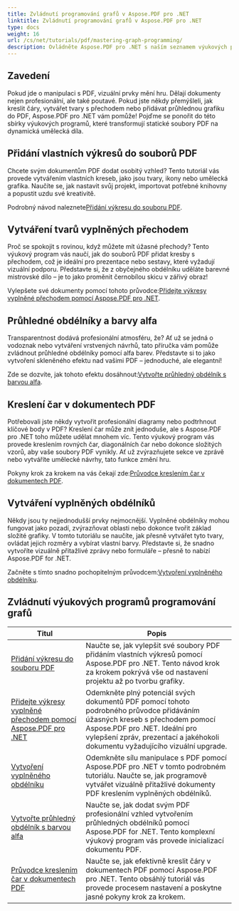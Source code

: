 ```yaml
---
title: Zvládnutí programování grafů v Aspose.PDF pro .NET
linktitle: Zvládnutí programování grafů v Aspose.PDF pro .NET
type: docs
weight: 16
url: /cs/net/tutorials/pdf/mastering-graph-programming/
description: Ovládněte Aspose.PDF pro .NET s naším seznamem výukových programů. Naučte se vylepšení kreslení, jako jsou přechody, vyplněné obdélníky a čáry v PDF. K dispozici je návod krok za krokem.
---
```

## Zavedení

Pokud jde o manipulaci s PDF, vizuální prvky mění hru. Dělají dokumenty nejen profesionální, ale také poutavé. Pokud jste někdy přemýšleli, jak kreslit čáry, vytvářet tvary s přechodem nebo přidávat průhlednou grafiku do PDF, Aspose.PDF pro .NET vám pomůže! Pojďme se ponořit do této sbírky výukových programů, které transformují statické soubory PDF na dynamická umělecká díla.

## Přidání vlastních výkresů do souborů PDF  

Chcete svým dokumentům PDF dodat osobitý vzhled? Tento tutoriál vás provede vytvářením vlastních kreseb, jako jsou tvary, ikony nebo umělecká grafika. Naučíte se, jak nastavit svůj projekt, importovat potřebné knihovny a popustit uzdu své kreativitě.  

 Podrobný návod naleznete[Přidání výkresu do souboru PDF](./adding-drawing/).

## Vytváření tvarů vyplněných přechodem  

Proč se spokojit s rovinou, když můžete mít úžasné přechody? Tento výukový program vás naučí, jak do souborů PDF přidat kresby s přechodem, což je ideální pro prezentace nebo sestavy, které vyžadují vizuální podporu. Představte si, že z obyčejného obdélníku uděláte barevné mistrovské dílo – je to jako proměnit černobílou skicu v zářivý obraz!  

 Vylepšete své dokumenty pomocí tohoto průvodce:[Přidejte výkresy vyplněné přechodem pomocí Aspose.PDF pro .NET](./add-gradient-filled-drawings/).


## Průhledné obdélníky a barvy alfa  

Transparentnost dodává profesionální atmosféru, že? Ať už se jedná o vodoznak nebo vytváření vrstvených návrhů, tato příručka vám pomůže zvládnout průhledné obdélníky pomocí alfa barev. Představte si to jako vytvoření skleněného efektu nad vašimi PDF – jednoduché, ale elegantní!  

 Zde se dozvíte, jak tohoto efektu dosáhnout:[Vytvořte průhledný obdélník s barvou alfa](./create-transparent-rectangle-with-alpha-color/).

## Kreslení čar v dokumentech PDF  

Potřebovali jste někdy vytvořit profesionální diagramy nebo podtrhnout klíčové body v PDF? Kreslení čar může znít jednoduše, ale s Aspose.PDF pro .NET toho můžete udělat mnohem víc. Tento výukový program vás provede kreslením rovných čar, diagonálních čar nebo dokonce složitých vzorů, aby vaše soubory PDF vynikly. Ať už zvýrazňujete sekce ve zprávě nebo vytváříte umělecké návrhy, tato funkce změní hru.  

 Pokyny krok za krokem na vás čekají zde:[Průvodce kreslením čar v dokumentech PDF](./guide-to-drawing-lines/).

## Vytváření vyplněných obdélníků  

Někdy jsou ty nejjednodušší prvky nejmocnější. Vyplněné obdélníky mohou fungovat jako pozadí, zvýrazňovat oblasti nebo dokonce tvořit základ složité grafiky. V tomto tutoriálu se naučíte, jak přesně vytvářet tyto tvary, ovládat jejich rozměry a vybírat vlastní barvy. Představte si, že snadno vytvoříte vizuálně přitažlivé zprávy nebo formuláře – přesně to nabízí Aspose.PDF for .NET.  

 Začněte s tímto snadno pochopitelným průvodcem:[Vytvoření vyplněného obdélníku](./creating-filled-rectangle/).


## Zvládnutí výukových programů programování grafů
| Titul | Popis |
| --- | --- | 
| [Přidání výkresu do souboru PDF](./adding-drawing/) | Naučte se, jak vylepšit své soubory PDF přidáním vlastních výkresů pomocí Aspose.PDF pro .NET. Tento návod krok za krokem pokrývá vše od nastavení projektu až po tvorbu grafiky. |  
| [Přidejte výkresy vyplněné přechodem pomocí Aspose.PDF pro .NET](./add-gradient-filled-drawings/) | Odemkněte plný potenciál svých dokumentů PDF pomocí tohoto podrobného průvodce přidáváním úžasných kreseb s přechodem pomocí Aspose.PDF pro .NET. Ideální pro vylepšení zpráv, prezentací a jakéhokoli dokumentu vyžadujícího vizuální upgrade. |  
| [Vytvoření vyplněného obdélníku](./creating-filled-rectangle/) | Odemkněte sílu manipulace s PDF pomocí Aspose.PDF pro .NET v tomto podrobném tutoriálu. Naučte se, jak programově vytvářet vizuálně přitažlivé dokumenty PDF kreslením vyplněných obdélníků. |  
| [Vytvořte průhledný obdélník s barvou alfa](./create-transparent-rectangle-with-alpha-color/) | Naučte se, jak dodat svým PDF profesionální vzhled vytvořením průhledných obdélníků pomocí Aspose.PDF for .NET. Tento komplexní výukový program vás provede inicializací dokumentu PDF. |   
| [Průvodce kreslením čar v dokumentech PDF](./guide-to-drawing-lines/) | Naučte se, jak efektivně kreslit čáry v dokumentech PDF pomocí Aspose.PDF pro .NET. Tento obsáhlý tutoriál vás provede procesem nastavení a poskytne jasné pokyny krok za krokem. |  